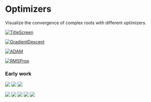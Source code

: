 # Optimizers

Visualize the convergence of complex roots with different optimizers.


[![TitleScreen](docs/figures/title_screen.jpg)](https://www.youtube.com/watch?v=Z-CiRcrJiKo)

[![GradientDescent](docs/figures/GradientDescent.jpg)](https://www.youtube.com/watch?v=Z-CiRcrJiKo)

[![ADAM](docs/figures/ADAM.jpg)](https://www.youtube.com/watch?v=Z-CiRcrJiKo)

[![RMSProp](docs/figures/RMSProp.jpg)](https://www.youtube.com/watch?v=Z-CiRcrJiKo)

### Early work

![](docs/figures/early_figures/GradientDescent_quadratic_roots.png)
![](docs/figures/early_figures/ADAM_quadratic_roots.png)
![](docs/figures/early_figures/RMSProp_quadratic_roots.png)

![](docs/figures/early_figures/Momentum_quadratic_roots.png)
![](docs/figures/early_figures/ProximalAdagrad_quadratic_roots.png)
![](docs/figures/early_figures/ProximalGradientDescent_quadratic_roots.png)
![](docs/figures/early_figures/Adagrad_quadratic_roots.png)
![](docs/figures/early_figures/FTRL_quadratic_roots.png)







